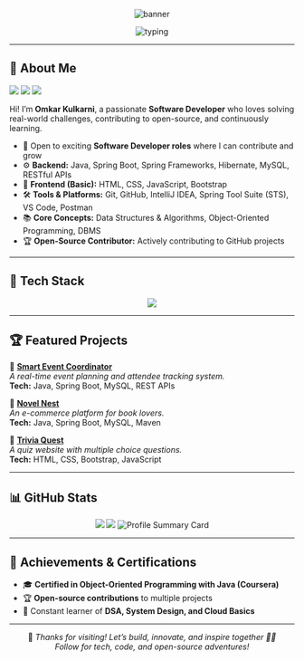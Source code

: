 <!-- Omkar Kulkarni - 🚀 Software Developer & Open-Source Enthusiast -->

<p align="center">
  <img src="https://capsule-render.vercel.app/api?type=waving&color=gradient&height=180&section=header&text=Hi%20I'm%20Omkar%20Kulkarni%20🚀&fontSize=38&animation=fadeIn" alt="banner" />
</p>

<p align="center">
  <img src="https://readme-typing-svg.demolab.com?font=Fira+Code&size=22&pause=1000&width=500&lines=Passionate+Software+Developer;Open-Source+Contributor;Spring+Boot+Enthusiast;Always+Learning+%F0%9F%92%AB" alt="typing" />
</p>

---

## 🌟 About Me

<p align="left">
  <a href="https://www.linkedin.com/in/omkarkulkarni-dev/"><img src="https://img.shields.io/badge/LinkedIn-%40omkarkulkarni-0c66c3?style=for-the-badge&logo=linkedin" /></a>
  <a href="mailto:omkarkulkarni2704@gmail.com"><img src="https://img.shields.io/badge/Gmail-Contact%20Me-D14836?style=for-the-badge&logo=gmail&logoColor=white" /></a>
  <img src="https://komarev.com/ghpvc/?username=omkarkulkarni2704&label=Profile%20Views&color=0e75b6&style=for-the-badge" />
</p>

Hi! I’m **Omkar Kulkarni**, a passionate **Software Developer** who loves solving real-world challenges, contributing to open-source, and continuously learning.

- 💼 Open to exciting **Software Developer roles** where I can contribute and grow  
- ⚙️ **Backend:** Java, Spring Boot, Spring Frameworks, Hibernate, MySQL, RESTful APIs  
- 🎨 **Frontend (Basic):** HTML, CSS, JavaScript, Bootstrap  
- 🛠️ **Tools & Platforms:** Git, GitHub, IntelliJ IDEA, Spring Tool Suite (STS), VS Code, Postman  
- 📚 **Core Concepts:** Data Structures & Algorithms, Object-Oriented Programming, DBMS  
- 🏆 **Open-Source Contributor:** Actively contributing to GitHub projects  

---

## 🚀 Tech Stack  
<p align="center">
  <img src="https://skillicons.dev/icons?i=java,spring,mysql,hibernate,html,css,js,bootstrap,git,github,postman" />
</p>

---

## 🏆 Featured Projects

📌 [**Smart Event Coordinator**](https://github.com/omkarkulkarni2704/Smart-Event-Coordinator)  
_A real-time event planning and attendee tracking system._  
**Tech:** Java, Spring Boot, MySQL, REST APIs  

📌 [**Novel Nest**](https://github.com/omkarkulkarni2704/NovelNest)  
_An e-commerce platform for book lovers._  
**Tech:** Java, Spring Boot, MySQL, Maven  

📌 [**Trivia Quest**](https://github.com/omkarkulkarni2704/Trivia-Quest)  
_A quiz website with multiple choice questions._  
**Tech:** HTML, CSS, Bootstrap, JavaScript  

---

## 📊 GitHub Stats

<p align="center">
  <img src="https://github-readme-stats.vercel.app/api?username=omkarkulkarni2704&show_icons=true&theme=radical" />
  <img src="https://github-readme-streak-stats.herokuapp.com/?user=omkarkulkarni2704&theme=radical" />
  <img src="https://github-profile-summary-cards.vercel.app/api/cards/profile-details?username=omkarkulkarni2704&theme=github_dark" alt="Profile Summary Card" />
</p>

---

## 🏅 Achievements & Certifications

- 🎓 **Certified in Object-Oriented Programming with Java (Coursera)**  
- 🏆 **Open-source contributions** to multiple projects  
- 📖 Constant learner of **DSA, System Design, and Cloud Basics**  

---

<p align="center">
  🌟 <em>Thanks for visiting! Let’s build, innovate, and inspire together 🚀🔥</em><br/>
  <em>Follow for tech, code, and open-source adventures!</em>
</p>

